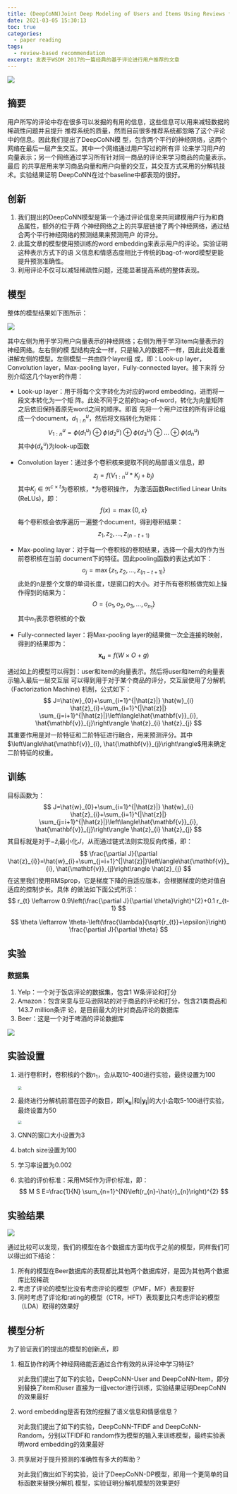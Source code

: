 ```yaml
---
title: (DeepCoNN)Joint Deep Modeling of Users and Items Using Reviews for Recommendation 论文阅读
date: 2021-03-05 15:30:13
toc: true
categories:
  - paper reading
tags:
  - review-based recommendation
excerpt: 发表于WSDM 2017的一篇经典的基于评论进行用户推荐的文章
---
```


![](https://gitblog-1302688916.cos.ap-beijing.myqcloud.com/cs224n/202103/05/205442-237787.png)



## 摘要

⽤户所写的评论中存在很多可以发掘的有⽤的信息，这些信息可以⽤来减轻数据的稀疏性问题并且提升 推荐系统的质量，然⽽⽬前很多推荐系统都忽略了这个评论中的信息。因此我们提出了DeepCoNN模 型，包含两个平⾏的神经⽹络，这两个⽹络在最后⼀层产⽣交互。其中⼀个⽹络通过⽤户写过的所有评 论来学习⽤户的向量表示；另⼀个⽹络通过学习所有针对同⼀商品的评论来学习商品的向量表示。最后 的共享层⽤来学习商品向量和⽤户向量的交互，其交互⽅式采⽤的分解机技术。实验结果证明 DeepCoNN在过个baseline中都表现的很好。



## 创新

1.  我们提出的DeepCoNN模型是第⼀个通过评论信息来共同建模⽤户⾏为和商品属性，额外的位于两 个神经⽹络之上的共享层链接了两个神经⽹络，通过结合两个平⾏神经⽹络的预测结果来预测⽤户 的评分。 
2.  此篇⽂章的模型使⽤预训练的word embedding来表示⽤户的评论。实验证明这种表示⽅式下的语 义信息和情感态度相⽐于传统的bag-of-word模型更能提升预测准确性。
3.  利⽤评论不仅可以减轻稀疏性问题，还能显著提⾼系统的整体表现。



## 模型

整体的模型结果如下图所示：

![](https://gitblog-1302688916.cos.ap-beijing.myqcloud.com/cs224n/202103/05/153132-977348.png)

其中左侧为⽤于学习⽤户向量表示的神经⽹络；右侧为⽤于学习item向量表示的神经⽹络。左右侧的模 型结构完全⼀样，只是输⼊的数据不⼀样，因此此处着重讲解左侧的模型。左侧模型⼀共由四个layer组 成，即：Look-up layer，Convolution layer，Max-pooling layer，Fully-connected layer。接下来将 分别介绍这⼏个layer的作⽤：

-   Look-up layer：⽤于将每个⽂字转化为对应的word embedding，进⽽将⼀段⽂本转化为⼀个矩 阵。此处不同于之前的bag-of-word，转化为向量矩阵之后依旧保持着原先word之间的顺序。即⾸ 先将⼀个⽤户过往的所有评论组成⼀个document，$d_{1: n}^{u}$，然后将⽂档转化为矩阵：
    $$
    V_{1: n}^{u}=\phi\left(d_{1}^{u}\right) \oplus \phi\left(d_{2}^{u}\right) \oplus \phi\left(d_{3}^{u}\right) \oplus \ldots \oplus \phi\left(d_{n}^{u}\right)
    $$
    其中$\phi\left(d_{k}^{u}\right)$为look-up函数

-   Convolution layer：通过多个卷积核来提取不同的局部语义信息，即
    $$
    z_{j}=f\left(V_{1: n}^{u} * K_{j}+b_{j}\right)
    $$
    其中$K_{j} \in \Re^{c \times t}$为卷积核，*为卷积操作， 为激活函数Rectified Linear Units (ReLUs)，即：
    $$
    f(x)=\max \{0, x\}
    $$
    每个卷积核会依序遍历⼀遍整个document，得到卷积结果：
    $$
    z_{1}, z_{2}, \ldots, z_{(n-t+1)}
    $$

-   Max-pooling layer：对于每⼀个卷积核的卷积结果，选择⼀个最⼤的作为当前卷积核在当前 document下的特征。因此pooling函数的表达式如下：
    $$
    o_{j}=\max \left\{z_{1}, z_{2}, \ldots, z_{(n-t+1)}\right\}
    $$
    此处的n是整个⽂章的单词⻓度，t是窗⼝的⼤⼩。对于所有卷积核做完如上操作得到的结果为：
    $$
    O=\left\{o_{1}, o_{2}, o_{3}, \ldots, o_{n_{1}}\right\}
    $$
    其中$n_{1}$表示卷积核的个数

-   Fully-connected layer：将Max-pooling layer的结果做⼀次全连接的映射，得到的结果即为：
    $$
    \mathbf{x}_{\mathbf{u}}=f(W \times O+g)
    $$

通过如上的模型可以得到：user和item的向量表示。然后将user和item的向量表示输⼊最后⼀层交互层 可以得到⽤于对于某个商品的评分，交互层使⽤了分解机（Factorization Machine) 机制，公式如下：
$$
J=\hat{w}_{0}+\sum_{i=1}^{|\hat{z}|} \hat{w}_{i} \hat{z}_{i}+\sum_{i=1}^{|\hat{z}|} \sum_{j=i+1}^{|\hat{z}|}\left\langle\hat{\mathbf{v}}_{i}, \hat{\mathbf{v}}_{j}\right\rangle \hat{z}_{i} \hat{z}_{j}
$$
其重要作⽤是对⼀阶特征和⼆阶特征进⾏融合，⽤来预测评分。其中$\left\langle\hat{\mathbf{v}}_{i}, \hat{\mathbf{v}}_{j}\right\rangle$⽤来确定⼆阶特征的权重。



## 训练

⽬标函数为：
$$
J=\hat{w}_{0}+\sum_{i=1}^{|\hat{z}|} \hat{w}_{i} \hat{z}_{i}+\sum_{i=1}^{|\hat{z}|} \sum_{j=i+1}^{|\hat{z}|}\left\langle\hat{\mathbf{v}}_{i}, \hat{\mathbf{v}}_{j}\right\rangle \hat{z}_{i} \hat{z}_{j}
$$
其⽬标就是对于$-\hat{z}_{i}$最⼩化$J$，从⽽通过链式法则实现反向传播，即：
$$
\frac{\partial J}{\partial \hat{z}_{i}}=\hat{w}_{i}+\sum_{j=i+1}^{|\hat{z}|}\left\langle\hat{\mathbf{v}}_{i}, \hat{\mathbf{v}}_{j}\right\rangle \hat{z}_{j}
$$
在这⾥我们使⽤RMSprop，它是梯度下降的⾃适应版本，会根据梯度的绝对值⾃适应的控制步⻓。具体 的做法如下⾯公式所示：
$$
r_{t} \leftarrow 0.9\left(\frac{\partial J}{\partial \theta}\right)^{2}+0.1 r_{t-1}
$$

$$
\theta \leftarrow \theta-\left(\frac{\lambda}{\sqrt{r_{t}}+\epsilon}\right) \frac{\partial J}{\partial \theta}
$$



## 实验

### 数据集

1.  Yelp：⼀个对于饭店评论的数据集，包含1 W条评论和打分 
2.  Amazon：包含来意与亚⻢逊⽹站的对于商品的评论和打分，包含21类商品和143.7 million条评 论，是⽬前最⼤的针对商品评论的数据库 
3.  Beer：这是⼀个对于啤酒的评论数据库

![](https://gitblog-1302688916.cos.ap-beijing.myqcloud.com/cs224n/202103/05/204721-638354.png)



## 实验设置

1.  进⾏卷积时，卷积核的个数$n_{1}$，会从取10-400进⾏实验，最终设置为100

    <img src="https://gitblog-1302688916.cos.ap-beijing.myqcloud.com/cs224n/202103/05/205315-901372.png" style="zoom:50%;" />

2.  最终进⾏分解机前潜在因⼦的数⽬，即$\left|\mathbf{x}_{\mathbf{u}}\right|$和$\left|\mathbf{y}_{\mathbf{i}}\right|$的⼤⼩会取5-100进⾏实验，最终设置为50

    <img src="https://gitblog-1302688916.cos.ap-beijing.myqcloud.com/cs224n/202103/05/205336-557190.png" style="zoom:50%;" />

3.  CNN的窗⼝⼤⼩设置为3

4.  batch size设置为100

5.  学习率设置为0.002 

6.  实验的评价标准：采⽤MSE作为评价标准，即：
    $$
    M S E=\frac{1}{N} \sum_{n=1}^{N}\left(r_{n}-\hat{r}_{n}\right)^{2}
    $$



## 实验结果

![](https://gitblog-1302688916.cos.ap-beijing.myqcloud.com/cs224n/202103/05/205006-514082.png)

通过⽐较可以发现，我们的模型在各个数据库⽅⾯均优于之前的模型，同样我们可以得出如下结论： 

1.  所有的模型在Beer数据库的表现都⽐其他两个数据库好，是因为其他两个数据库⽐较稀疏
2.  考虑了评论的模型⽐没有考虑评论的模型（PMF，MF）表现要好 
3.  同时考虑了评论和rating的模型（CTR，HFT）表现要⽐只考虑评论的模型（LDA）取得的效果好



## 模型分析

为了验证我们的提出的模型的创新点，即 

1.  相互协作的两个神经⽹络能否通过合作有效的从评论中学习特征?

     对此我们提出了如下的实验，DeepCoNN-User and DeepCoNN-Item，即分别替换了item和user 直接为⼀组vector进⾏训练，实验结果证明DeepCoNN的效果最好

2.  word embedding是否有效的挖掘了语义信息和情感信息？

    对此我们提出了如下的实验，DeepCoNN-TFIDF and DeepCoNN-Random，分别以TFIDF和 random作为模型的输⼊来训练模型，最终实验表明word embedding的效果最好 

3.  共享层对于提升预测的准确性有多⼤的帮助？ 

    对此我们做出如下的实验，设计了DeepCoNN-DP模型，即⽤⼀个更简单的⽬标函数来替换分解机 模型，实验证明分解机模型的效果更好